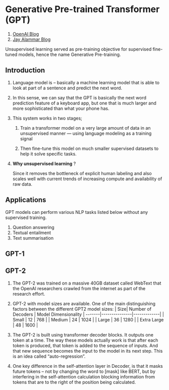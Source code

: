 # Generative Pre-trained Transformer (GPT) 

1. [OpenAI Blog](https://openai.com/blog/language-unsupervised/)
1. [Jay Alammar Blog](https://jalammar.github.io/illustrated-gpt2/)

Unsupervised learning served as pre-training objective for supervised fine-tuned models, hence the name Generative Pre-training.

## Introduction

1. Language model is – basically a machine learning model that is able to look at part of a sentence and predict the next word.

2. In this sense, we can say that the GPT is basically the next word prediction feature of a keyboard app, but one that is much larger and more sophisticated than what your phone has.  

3. This system works in two stages; 
    1. Train a transformer model on a very large amount of data in an unsupervised manner — using language modeling as a training signal 

    2. Then fine-tune this model on much smaller supervised datasets to help it solve specific tasks.

4. **Why unsupervised learning** ? 
    
    Since  it removes the bottleneck of explicit human labeling and also scales well with current trends of increasing compute and availability of raw data. 

## Applications 

GPT models can perform various NLP tasks listed below without any supervised training. 
1. Question answering
1. Textual entailment
1. Text summarisation 

## GPT-1


## GPT-2

1. The GPT-2 was trained on a massive 40GB dataset called WebText that the OpenAI researchers crawled from the internet as part of the research effort.

1. GPT-2 with model sizes are available. One of the main distinguishing factors between the different GPT2 model sizes:
    | Size| Number of Decoders | Model Dimensionality |
    -------|---------------|-------------|
    | Small | 12 | 768 |
    | Medium | 24 | 1024 |
    | Large | 36 | 1280 |
    | Extra Large | 48 | 1600 | 
    
1. The GPT-2 is built using transformer decoder blocks. It outputs one token at a time. The way these models actually work is that after each token is produced, that token is added to the sequence of inputs. And that new sequence becomes the input to the model in its next step. This is an idea called “auto-regression”. 

1. One key difference in the self-attention layer in Decoder, is that it masks future tokens – not by changing the word to [mask] like BERT, but by interfering in the self-attention calculation blocking information from tokens that are to the right of the position being calculated.
 



